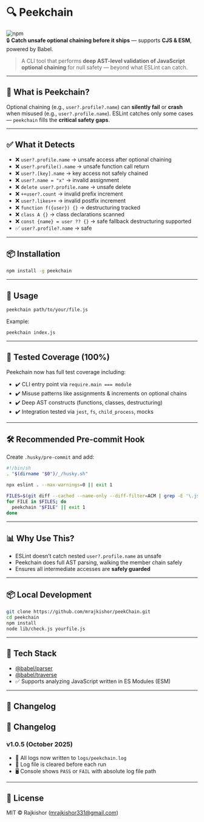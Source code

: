 # 🔍 Peekchain

![npm](https://img.shields.io/npm/v/peekchain?color=blue)  
🔒 **Catch unsafe optional chaining before it ships** — supports **CJS & ESM**, powered by Babel.

> A CLI tool that performs **deep AST-level validation of JavaScript optional chaining** for null safety — beyond what ESLint can catch.

---

## 🚀 What is Peekchain?

Optional chaining (e.g., `user?.profile?.name`) can **silently fail** or **crash** when misused (e.g., `user?.profile.name`). ESLint catches only some cases — `peekchain` fills the **critical safety gaps**.

---

## ✅ What it Detects

- ❌ `user?.profile.name` → unsafe access after optional chaining  
- ❌ `user?.profile().name` → unsafe function call return  
- ❌ `user?.[key].name` → key access not safely chained  
- ❌ `user?.name = "x"` → invalid assignment  
- ❌ `delete user?.profile.name` → unsafe delete  
- ❌ `++user?.count` → invalid prefix increment  
- ❌ `user?.likes++` → invalid postfix increment  
- ❌ `function f({user}) {}` → destructuring tracked  
- ❌ `class A {}` → class declarations scanned  
- ❌ `const {name} = user ?? {}` → safe fallback destructuring supported  
- ✅ `user?.profile?.name` → safe

---

## 📦 Installation

```bash
npm install -g peekchain
```

---

## 🧪 Usage

```bash
peekchain path/to/your/file.js
```

Example:
```bash
peekchain index.js
```

---

## 🧪 Tested Coverage (100%)

Peekchain now has full test coverage including:

- ✔️ CLI entry point via `require.main === module`
- ✔️ Misuse patterns like assignments & increments on optional chains
- ✔️ Deep AST constructs (functions, classes, destructuring)
- ✔️ Integration tested via `jest`, `fs`, `child_process`, mocks

---

## 🛠️ Recommended Pre-commit Hook

Create `.husky/pre-commit` and add:

```bash
#!/bin/sh
. "$(dirname "$0")/_/husky.sh"

npx eslint . --max-warnings=0 || exit 1

FILES=$(git diff --cached --name-only --diff-filter=ACM | grep -E '\.js$')
for FILE in $FILES; do
  peekchain "$FILE" || exit 1
done
```

---

## 📊 Why Use This?

- ESLint doesn’t catch nested `user?.profile.name` as unsafe  
- Peekchain does full AST parsing, walking the member chain safely  
- Ensures all intermediate accesses are **safely guarded**

---

## 📦 Local Development

```bash
git clone https://github.com/mrajkishor/peekChain.git
cd peekchain
npm install
node lib/check.js yourfile.js
```

---

## 🧠 Tech Stack

- [@babel/parser](https://babel.dev/docs/babel-parser)
- [@babel/traverse](https://babel.dev/docs/babel-traverse)
- ✅ Supports analyzing JavaScript written in ES Modules (ESM)

---

## 📝 Changelog

## 📝 Changelog

### v1.0.5 (October 2025)

- 🧾 All logs now written to `logs/peekchain.log`
- 🧹 Log file is cleared before each run
- 🖥️ Console shows `PASS` or `FAIL` with absolute log file path


---

## 📄 License

MIT © Rajkishor (mrajkishor331@gmail.com)
